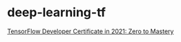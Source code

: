 # deep-learning-tf

[TensorFlow Developer Certificate in 2021: Zero to Mastery](https://academy.zerotomastery.io/p/learn-tensorflow)
